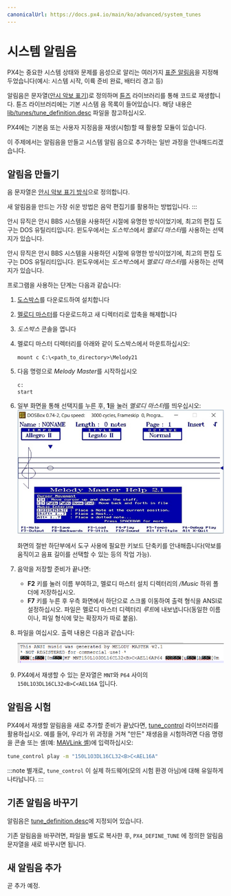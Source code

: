 ```yaml
---
canonicalUrl: https://docs.px4.io/main/ko/advanced/system_tunes
---
```


# 시스템 알림음

PX4는 중요한 시스템 상태와 문제를 음성으로 알리는 여러가지 [표준 알림음](../getting_started/tunes.md)을 지정해두었습니다(예시: 시스템 시작, 이륙 준비 완료, 배터리 경고 등)

알림음은 문자열([안시 악보 표기](http://artscene.textfiles.com/ansimusic/information/ansimtech.txt))로 정의하며 [튠즈](https://github.com/PX4/PX4-Autopilot/tree/master/src/lib/tunes) 라이브러리를 통해 코드로 재생합니다. 튠즈 라이브러리에는 기본 시스템 음 목록이 들어있습니다. 해당 내용은 [lib/tunes/tune_definition.desc](https://github.com/PX4/PX4-Autopilot/blob/master/src/lib/tunes/tune_definition.desc) 파일을 참고하십시오.

PX4에는 기본음 또는 사용자 지정음을 재생(시험)할 때 활용할 모듈이 있습니다.

이 주제에서는 알림음을 만들고 시스템 알림 음으로 추가하는 일반 과정을 안내해드리겠습니다.


## 알림음 만들기

음 문자열은 [안시 악보 표기 방식](http://artscene.textfiles.com/ansimusic/information/ansimtech.txt)으로 정의합니다.

새 알림음을 만드는 가장 쉬운 방법은 음악 편집기를 활용하는 방법입니다.
:::

안시 뮤직은 안시 BBS 시스템을 사용하던 시절에 유명한 방식이었기에, 최고의 편집 도구는 DOS 유틸리티입니다. 윈도우에서는 *도스박스*에서 *멜로디 마스터*를 사용하는 선택지가 있습니다.

안시 뮤직은 안시 BBS 시스템을 사용하던 시절에 유명한 방식이었기에, 최고의 편집 도구는 DOS 유틸리티입니다. 윈도우에서는 *도스박스*에서 *멜로디 마스터*를 사용하는 선택지가 있습니다.

프로그램을 사용하는 단계는 다음과 같습니다:

1. [도스박스](http://www.dosbox.com/)를 다운로드하여 설치합니다
1. [멜로디 마스터](ftp://archives.thebbs.org/ansi_utilities/melody21.zip)를 다운로드하고 새 디렉터리로 압축을 해제합니다
1. *도스박스* 콘솔을 엽니다
1. 멜로디 마스터 디렉터리를 아래와 같이 도스박스에서 마운트하십시오:
   ```
   mount c C:\<path_to_directory>\Melody21
   ```
1. 다음 명령으로 *Melody Master*를 시작하십시오
   ```
   c:
   start
   ```
1. 일부 화면을 통해 선택지를 누른 후, **1**을 눌러 *멜로디 마스터*를 띄우십시오: ![멜로디 마스터 2.1](../../assets/tunes/tunes_melody_master_2_1.jpg)

   화면의 절반 하단부에서 도구 사용에 필요한 키보드 단축키를 안내해줍니다(악보를 움직이고 음표 길이를 선택할 수 있는 등의 작업 가능).
1. 음악을 저장할 준비가 끝나면:
   - **F2** 키를 눌러 이름 부여하고, 멜로디 마스터 설치 디렉터리의 */Music*  하위 폴더에 저장하십시오.
   - **F7** 키를 누른 후 우측 화면에서 하단으로 스크롤 이동하여 출력 형식을 ANSI로 설정하십시오. 파일은 멜로디 마스터 디렉터리 *루트*에 내보냅니다(동일한 이름이나, 파일 형식에 맞는 확장자가 따로 붙음).
1. 파일을 여십시오. 출력 내용은 다음과 같습니다:

   ![파일 내용 안시 출력](../../assets/tunes/tune_musicmaker_ansi_output.png)

1. PX4에서 재생할 수 있는 문자열은 `MNT`와 `P64` 사이의 `150L1O3DL16CL32<B>C<AEL16A` 입니다.


## 알림음 시험

PX4에서 재생할 알림음을 새로 추가할 준비가 끝났다면, [tune_control](../modules/modules_system.md#tunecontrol) 라이브러리를 활용하십시오. 예를 들어, 우리가 위 과정을 거쳐 "만든" 재생음을 시험하려면 다음 명령을 콘솔 또는 셸(예: [MAVLink 셸](../debug/mavlink_shell.md))에 입력하십시오:
```sh
tune_control play -m "150L1O3DL16CL32<B>C<AEL16A"
```

:::note
별개로, `tune_control` 이 실제 하드웨어(모의 시험 환경 아님)에 대해 유일하게 나타납니다.
:::

## 기존 알림음 바꾸기

알림음은 [tune_definition.desc](https://github.com/PX4/PX4-Autopilot/blob/master/src/lib/tunes/tune_definition.desc)에 지정되어 있습니다.

기존 알림음을 바꾸려면, 파일을 별도로 복사한 후, `PX4_DEFINE_TUNE` 에 정의한 알림음 문자열을 새로 바꾸시면 됩니다.


## 새 알림음 추가


곧 추가 예정.


<!-- 

1. Assumption is that you need to define a new `PX4_DEFINE_TUNE` with its own number in the file.
2. Need to look at how tunes are played. Problem for another day.

-->